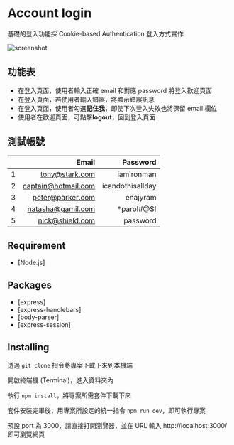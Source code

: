 # Account login

基礎的登入功能採 Cookie-based Authentication 登入方式實作

![screenshot ](https://github.com/mk900/basic-account-login/blob/adv/screenshot.GIF)

## 功能表

- 在登入頁面，使用者輸入正確 email 和對應 password 將登入歡迎頁面
- 在登入頁面，若使用者輸入錯誤，將顯示錯誤訊息
- 在登入頁面，使用者勾選**記住我**，即使下次登入失敗也將保留 email 欄位
- 使用者在歡迎頁面，可點擊**logout**，回到登入頁面

## 測試帳號

|     |               Email |         Password |
| --: | ------------------: | ---------------: |
|   1 |      tony@stark.com |       iamironman |
|   2 | captain@hotmail.com | icandothisallday |
|   3 |    peter@parker.com |         enajyram |
|   4 |   natasha@gamil.com |     \*parol#@\$! |
|   5 |     nick@shield.com |         password |

## Requirement
- [Node.js]

## Packages
- [express]
- [express-handlebars]
- [body-parser]
- [express-session]

## Installing
透過 `git clone` 指令將專案下載下來到本機端

開啟終端機 (Terminal)，進入資料夾內

執行 `npm install`，將專案所需套件下載下來

套件安裝完畢後，用專案所設定的統一指令 `npm run dev`，即可執行專案

預設 port 為 3000，請直接打開瀏覽器，並在 URL 輸入 http://localhost:3000/ 即可瀏覽網頁
